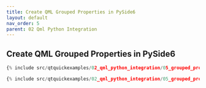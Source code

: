 ```yaml
---
title: Create QML Grouped Properties in PySide6
layout: default
nav_order: 5
parent: 02 Qml Python Integration
---
```


## Create QML Grouped Properties in PySide6

```python
{% include src/qtquickexamples/02_qml_python_integration/05_grouped_properties.py %}
```

```qml
{% include src/qtquickexamples/02_qml_python_integration/05_grouped_properties.qml %}
```